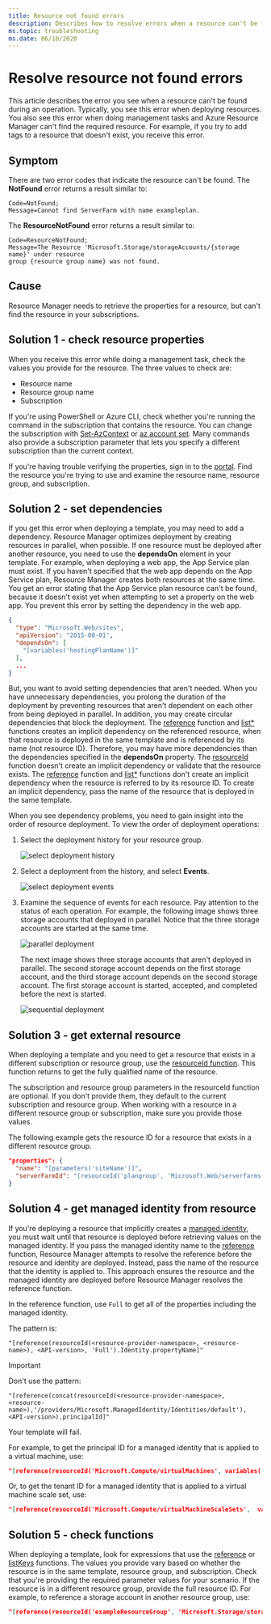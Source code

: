 ```yaml
---
title: Resource not found errors
description: Describes how to resolve errors when a resource can't be found. The error can occur when deploying an Azure Resource Manager template or when taking management actions.
ms.topic: troubleshooting
ms.date: 06/10/2020
---
```

# Resolve resource not found errors

This article describes the error you see when a resource can't be found during an operation. Typically, you see this error when deploying resources. You also see this error when doing management tasks and Azure Resource Manager can't find the required resource. For example, if you try to add tags to a resource that doesn't exist, you receive this error.

## Symptom

There are two error codes that indicate the resource can't be found. The **NotFound** error returns a result similar to:

```
Code=NotFound;
Message=Cannot find ServerFarm with name exampleplan.
```

The **ResourceNotFound** error returns a result similar to:

```
Code=ResourceNotFound;
Message=The Resource 'Microsoft.Storage/storageAccounts/{storage name}' under resource
group {resource group name} was not found.
```

## Cause

Resource Manager needs to retrieve the properties for a resource, but can't find the resource in your subscriptions.

## Solution 1 - check resource properties

When you receive this error while doing a management task, check the values you provide for the resource. The three values to check are:

* Resource name
* Resource group name
* Subscription

If you're using PowerShell or Azure CLI, check whether you're running the command in the subscription that contains the resource. You can change the subscription with [Set-AzContext](/powershell/module/Az.Accounts/Set-AzContext) or [az account set](/cli/azure/account#az-account-set). Many commands also provide a subscription parameter that lets you specify a different subscription than the current context.

If you're having trouble verifying the properties, sign in to the [portal](https://portal.azure.com). Find the resource you're trying to use and examine the resource name, resource group, and subscription.

## Solution 2 - set dependencies

If you get this error when deploying a template, you may need to add a dependency. Resource Manager optimizes deployment by creating resources in parallel, when possible. If one resource must be deployed after another resource, you need to use the **dependsOn** element in your template. For example, when deploying a web app, the App Service plan must exist. If you haven't specified that the web app depends on the App Service plan, Resource Manager creates both resources at the same time. You get an error stating that the App Service plan resource can't be found, because it doesn't exist yet when attempting to set a property on the web app. You prevent this error by setting the dependency in the web app.

```json
{
  "type": "Microsoft.Web/sites",
  "apiVersion": "2015-08-01",
  "dependsOn": [
    "[variables('hostingPlanName')]"
  ],
  ...
}
```

But, you want to avoid setting dependencies that aren't needed. When you have unnecessary dependencies, you prolong the duration of the deployment by preventing resources that aren't dependent on each other from being deployed in parallel. In addition, you may create circular dependencies that block the deployment. The [reference](template-functions-resource.md#reference) function and [list*](template-functions-resource.md#list) functions creates an implicit dependency on the referenced resource, when that resource is deployed in the same template and is referenced by its name (not resource ID). Therefore, you may have more dependencies than the dependencies specified in the **dependsOn** property. The [resourceId](template-functions-resource.md#resourceid) function doesn't create an implicit dependency or validate that the resource exists. The [reference](template-functions-resource.md#reference) function and [list*](template-functions-resource.md#list) functions don't create an implicit dependency when the resource is referred to by its resource ID. To create an implicit dependency, pass the name of the resource that is deployed in the same template.

When you see dependency problems, you need to gain insight into the order of resource deployment. To view the order of deployment operations:

1. Select the deployment history for your resource group.

   ![select deployment history](./media/error-not-found/select-deployment.png)

2. Select a deployment from the history, and select **Events**.

   ![select deployment events](./media/error-not-found/select-deployment-events.png)

3. Examine the sequence of events for each resource. Pay attention to the status of each operation. For example, the following image shows three storage accounts that deployed in parallel. Notice that the three storage accounts are started at the same time.

   ![parallel deployment](./media/error-not-found/deployment-events-parallel.png)

   The next image shows three storage accounts that aren't deployed in parallel. The second storage account depends on the first storage account, and the third storage account depends on the second storage account. The first storage account is started, accepted, and completed before the next is started.

   ![sequential deployment](./media/error-not-found/deployment-events-sequence.png)

## Solution 3 - get external resource

When deploying a template and you need to get a resource that exists in a different subscription or resource group, use the [resourceId function](template-functions-resource.md#resourceid). This function returns to get the fully qualified name of the resource.

The subscription and resource group parameters in the resourceId function are optional. If you don't provide them, they default to the current subscription and resource group. When working with a resource in a different resource group or subscription, make sure you provide those values.

The following example gets the resource ID for a resource that exists in a different resource group.

```json
"properties": {
  "name": "[parameters('siteName')]",
  "serverFarmId": "[resourceId('plangroup', 'Microsoft.Web/serverfarms', parameters('hostingPlanName'))]"
}
```

## Solution 4 - get managed identity from resource

If you're deploying a resource that implicitly creates a [managed identity](../../active-directory/managed-identities-azure-resources/overview.md), you must wait until that resource is deployed before retrieving values on the managed identity. If you pass the managed identity name to the [reference](template-functions-resource.md#reference) function, Resource Manager attempts to resolve the reference before the resource and identity are deployed. Instead, pass the name of the resource that the identity is applied to. This approach ensures the resource and the managed identity are deployed before Resource Manager resolves the reference function.

In the reference function, use `Full` to get all of the properties including the managed identity.

The pattern is:

`"[reference(resourceId(<resource-provider-namespace>, <resource-name>), <API-version>, 'Full').Identity.propertyName]"`

> [!IMPORTANT]
> Don't use the pattern:
>
> `"[reference(concat(resourceId(<resource-provider-namespace>, <resource-name>),'/providers/Microsoft.ManagedIdentity/Identities/default'),<API-version>).principalId]"`
>
> Your template will fail.

For example, to get the principal ID for a managed identity that is applied to a virtual machine, use:

```json
"[reference(resourceId('Microsoft.Compute/virtualMachines', variables('vmName')),'2019-12-01', 'Full').identity.principalId]",
```

Or, to get the tenant ID for a managed identity that is applied to a virtual machine scale set, use:

```json
"[reference(resourceId('Microsoft.Compute/virtualMachineScaleSets',  variables('vmNodeType0Name')), 2019-12-01, 'Full').Identity.tenantId]"
```

## Solution 5 - check functions

When deploying a template, look for expressions that use the [reference](template-functions-resource.md#reference) or [listKeys](template-functions-resource.md#listkeys) functions. The values you provide vary based on whether the resource is in the same template, resource group, and subscription. Check that you're providing the required parameter values for your scenario. If the resource is in a different resource group, provide the full resource ID. For example, to reference a storage account in another resource group, use:

```json
"[reference(resourceId('exampleResourceGroup', 'Microsoft.Storage/storageAccounts', 'myStorage'), '2017-06-01')]"
```
